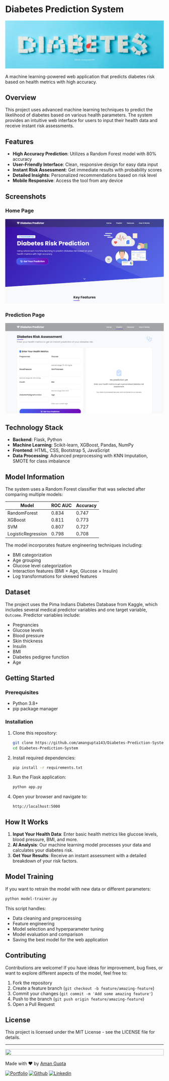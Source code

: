 # Diabetes Prediction System

![Diabetes Prediction System](./static/readme-img.jpeg)

A machine learning-powered web application that predicts diabetes risk based on health metrics with high accuracy.

## Overview

This project uses advanced machine learning techniques to predict the likelihood of diabetes based on various health parameters. The system provides an intuitive web interface for users to input their health data and receive instant risk assessments.

## Features

- **High Accuracy Prediction**: Utilizes a Random Forest model with 80% accuracy
- **User-Friendly Interface**: Clean, responsive design for easy data input
- **Instant Risk Assessment**: Get immediate results with probability scores
- **Detailed Insights**: Personalized recommendations based on risk level
- **Mobile Responsive**: Access the tool from any device

## Screenshots

### Home Page
![Home Page](./static/home-page.png)

### Prediction Page
![Prediction Page](./static/prediction-page.png)

## Technology Stack

- **Backend**: Flask, Python
- **Machine Learning**: Scikit-learn, XGBoost, Pandas, NumPy
- **Frontend**: HTML, CSS, Bootstrap 5, JavaScript
- **Data Processing**: Advanced preprocessing with KNN Imputation, SMOTE for class imbalance

## Model Information

The system uses a Random Forest classifier that was selected after comparing multiple models:

| Model | ROC AUC | Accuracy |
|-------|---------|----------|
| RandomForest | 0.834 | 0.747 |
| XGBoost | 0.811 | 0.773 |
| SVM | 0.807 | 0.727 |
| LogisticRegression | 0.798 | 0.708 |

The model incorporates feature engineering techniques including:
- BMI categorization
- Age grouping
- Glucose level categorization
- Interaction features (BMI × Age, Glucose × Insulin)
- Log transformations for skewed features

## Dataset

The project uses the Pima Indians Diabetes Database from Kaggle, which includes several medical predictor variables and one target variable, `Outcome`. Predictor variables include:

- Pregnancies
- Glucose levels
- Blood pressure
- Skin thickness
- Insulin
- BMI
- Diabetes pedigree function
- Age

## Getting Started

### Prerequisites
- Python 3.8+
- pip package manager

### Installation

1. Clone this repository:
   ```bash
   git clone https://github.com/amangupta143/Diabetes-Prediction-System.git
   cd Diabetes-Prediction-System
   ```

2. Install required dependencies:
   ```bash
   pip install -r requirements.txt
   ```

3. Run the Flask application:
   ```bash
   python app.py
   ```

4. Open your browser and navigate to:
   ```
   http://localhost:5000
   ```

## How It Works

1. **Input Your Health Data**: Enter basic health metrics like glucose levels, blood pressure, BMI, and more.
2. **AI Analysis**: Our machine learning model processes your data and calculates your diabetes risk.
3. **Get Your Results**: Receive an instant assessment with a detailed breakdown of your risk factors.

## Model Training

If you want to retrain the model with new data or different parameters:

```bash
python model-trainer.py
```

This script handles:
- Data cleaning and preprocessing
- Feature engineering
- Model selection and hyperparameter tuning
- Model evaluation and comparison
- Saving the best model for the web application

## Contributing

Contributions are welcome! If you have ideas for improvement, bug fixes, or want to explore different aspects of the model, feel free to:

1. Fork the repository
2. Create a feature branch (`git checkout -b feature/amazing-feature`)
3. Commit your changes (`git commit -m 'Add some amazing feature'`)
4. Push to the branch (`git push origin feature/amazing-feature`)
5. Open a Pull Request

## License

This project is licensed under the MIT License - see the LICENSE file for details.

---

<img src="https://i.imgur.com/dBaSKWF.gif" height="20" width="100%">

Made with ❤️ by [Aman Gupta](https://github.com/amangupta143)

[![Portfolio](https://img.shields.io/badge/-Portfolio-red?style=flat&logo=appveyor&logoColor=white)](https://amangupta.me)
[![Github](https://img.shields.io/badge/-Github-000?style=flat&logo=Github&logoColor=white)](https://github.com/amangupta143)
[![Linkedin](https://img.shields.io/badge/-LinkedIn-blue?style=flat&logo=Linkedin&logoColor=white)](https://www.linkedin.com/in/amangupta143/)